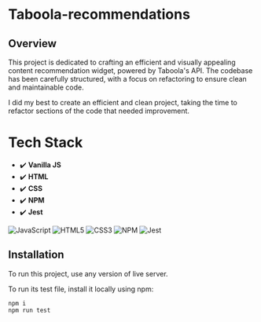 # Taboola-recommendations

## Overview

This project is dedicated to crafting an efficient and visually appealing content recommendation widget, powered by Taboola's API. The codebase has been carefully structured, with a focus on refactoring to ensure clean and maintainable code.

I did my best to create an efficient and clean project, taking the time to refactor sections of the code that needed improvement.

# Tech Stack

- :heavy_check_mark: **Vanilla JS**
- :heavy_check_mark: **HTML**
- :heavy_check_mark: **CSS**
- :heavy_check_mark: **NPM**
- :heavy_check_mark: **Jest**

![JavaScript](https://img.shields.io/badge/-JavaScript-black?style=flat&logo=javascript)
![HTML5](https://img.shields.io/badge/-HTML5-black?style=flat&logo=html5)
![CSS3](https://img.shields.io/badge/-CSS3-black?style=flat&logo=css3)
![NPM](https://img.shields.io/badge/-NPM-black?style=flat&logo=npm)
![Jest](https://img.shields.io/badge/-Jest-black?style=flat&logo=jest)

## Installation

To run this project, use any version of live server.

To run its test file, install it locally using npm:

```
npm i
npm run test
```
